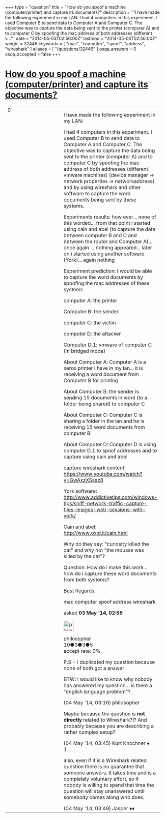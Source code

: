 +++
type = "question"
title = "How do you spoof a machine (computer/printer) and capture its documents?"
description = '''I have made the following experiment in my LAN: I had 4 computers in this experiment. I used Computer B to send data to Computer A and Computer C. The objective was to capture the data being sent to the printer (computer A) and to computer C by spoofing the mac address of both addresses (different v...'''
date = "2014-05-03T02:56:00Z"
lastmod = "2014-05-03T02:56:00Z"
weight = 32446
keywords = [ "mac", "computer", "spoof", "address", "wireshark" ]
aliases = [ "/questions/32446" ]
osqa_answers = 0
osqa_accepted = false
+++

<div class="headNormal">

# [How do you spoof a machine (computer/printer) and capture its documents?](/questions/32446/how-do-you-spoof-a-machine-computerprinter-and-capture-its-documents)

</div>

<div id="main-body">

<div id="askform">

<table id="question-table" style="width:100%;"><colgroup><col style="width: 50%" /><col style="width: 50%" /></colgroup><tbody><tr class="odd"><td style="width: 30px; vertical-align: top"><div class="vote-buttons"><div id="post-32446-score" class="post-score" title="current number of votes">0</div><div id="favorite-count" class="favorite-count"></div></div></td><td><div id="item-right"><div class="question-body"><p>I have made the following experiment in my LAN:</p><p>I had 4 computers in this experiment. I used Computer B to send data to Computer A and Computer C. The objective was to capture the data being sent to the printer (computer A) and to computer C by spoofing the mac address of both addresses (different vmware machines) (device manager -&gt; network properties -&gt; networkaddress) and by using wireshark and other software to capture the word documents being sent by these systems.</p><p>Experiments results: how ever... none of this worded... from that point i started using cain and abel (to capture the data between computer B and C and between the router and Computer A)... once again ... nothing appeared... later on i started using another software (York)... again nothing</p><p>Experiment prediction: I would be able to capture the word documents by spoofing the mac addresses of these systems</p><p>computer A: the printer</p><p>Computer B: the sender</p><p>computer C: the victim</p><p>computer D: the attacker</p><p>Computer D.1: vmware of computer C (in bridged mode)</p><p>About Computer A: Computer A is a xerox printer i have in my lan... it is receiving a word document from Computer B for printing</p><p>About Computer B: the sender is sending 15 documents in word (to a folder being shared) to computer C</p><p>About Computer C: Computer C is sharing a folder in the lan and he is receiving 15 word documents from computer B</p><p>About Computer D: Computer D is using computer D.1 to spoof addresses and to capture using cain and abel</p><p>capture wireshark content: <a href="https://www.youtube.com/watch?v=GwAxzXSssz8">https://www.youtube.com/watch?v=GwAxzXSssz8</a></p><p>York software: <a href="http://www.addictivetips.com/windows-tips/sniff-network-traffic-capture-files-images-web-sessions-with-york/">http://www.addictivetips.com/windows-tips/sniff-network-traffic-capture-files-images-web-sessions-with-york/</a></p><p>Cain and abel: <a href="http://www.oxid.it/cain.html">http://www.oxid.it/cain.html</a></p><p>Why do they say: "curiosity killed the cat" and why not "the mousse was killed by the cat"?</p><p>Question: How do i make this work... how do i capture these word documents from both systems?</p><p>Best Regards.</p></div><div id="question-tags" class="tags-container tags">mac computer spoof address wireshark</div><div id="question-controls" class="post-controls"></div><div class="post-update-info-container"><div class="post-update-info post-update-info-user"><p>asked <strong>03 May '14, 02:56</strong></p><img src="https://secure.gravatar.com/avatar/2ac6e5d91e7ef47a57c9a614b14b68f8?s=32&amp;d=identicon&amp;r=g" class="gravatar" width="32" height="32" alt="philosopher&#39;s gravatar image" /><p>philosopher<br />
<span class="score" title="10 reputation points">10</span><span title="3 badges"><span class="badge1">●</span><span class="badgecount">3</span></span><span title="3 badges"><span class="silver">●</span><span class="badgecount">3</span></span><span title="5 badges"><span class="bronze">●</span><span class="badgecount">5</span></span><br />
<span class="accept_rate" title="Rate of the user&#39;s accepted answers">accept rate:</span> <span title="philosopher has no accepted answers">0%</span></p></div></div><div id="comments-container-32446" class="comments-container"><span id="32475"></span><div id="comment-32475" class="comment"><div id="post-32475-score" class="comment-score"></div><div class="comment-text"><p>P.S - I duplicated my question because none of both got a answer.</p><p>BTW: I would like to know why nobody has answered my question... is there a "english language problem"?</p></div><div id="comment-32475-info" class="comment-info"><span class="comment-age">(04 May '14, 03:16)</span> philosopher</div></div><span id="32478"></span><div id="comment-32478" class="comment"><div id="post-32478-score" class="comment-score"></div><div class="comment-text"><p>Maybe because the question is <strong>not directly</strong> related to Wireshark?!? And probably because you are describing a rather complex setup?</p></div><div id="comment-32478-info" class="comment-info"><span class="comment-age">(04 May '14, 03:45)</span> Kurt Knochner ♦</div></div><span id="32479"></span><div id="comment-32479" class="comment"><div id="post-32479-score" class="comment-score">1</div><div class="comment-text"><p>also, even if it is a Wireshark related question there is no guarantee that someone answers. It takes time and is a completely voluntary effort, so if nobody is willing to spend that time the question will stay unanswered until somebody comes along who does.</p></div><div id="comment-32479-info" class="comment-info"><span class="comment-age">(04 May '14, 03:49)</span> Jasper ♦♦</div></div></div><div id="comment-tools-32446" class="comment-tools"></div><div class="clear"></div><div id="comment-32446-form-container" class="comment-form-container"></div><div class="clear"></div></div></td></tr></tbody></table>

</div>

</div>

